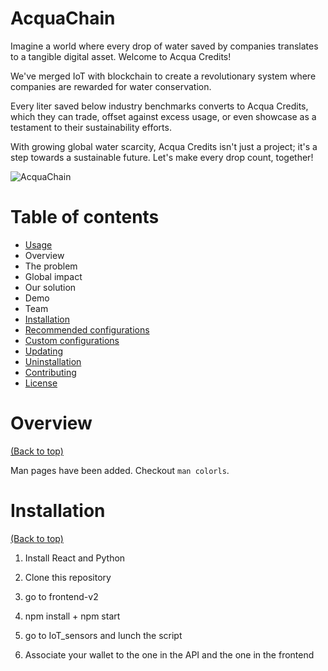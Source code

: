 # AcquaChain

Imagine a world where every drop of water saved by companies translates to a tangible digital asset. Welcome to Acqua Credits! 

We've merged IoT with blockchain to create a revolutionary system where companies are rewarded for water conservation. 

Every liter saved below industry benchmarks converts to Acqua Credits, which they can trade, offset against excess usage, or even showcase as a testament to their sustainability efforts. 

With growing global water scarcity, Acqua Credits isn't just a project; it's a step towards a sustainable future. Let's make every drop count, together!

![AcquaChain](https://github.com/asusrid/acquaticos/assets/48621389/57d34783-78af-4526-9df6-8f5bf2742651)

[
](https://drive.google.com/file/d/1qOYJkXYR6puonu_XWNrho_BOeAjgNJb7/view?usp=sharing)

# Table of contents

- [Usage](#usage)
- Overview
- The problem
- Global impact
- Our solution
- Demo
- Team
- [Installation](#installation)
- [Recommended configurations](#recommended-configurations)
- [Custom configurations](#custom-configurations)
- [Updating](#updating)
- [Uninstallation](#uninstallation)
- [Contributing](#contributing)
- [License](#license)

# Overview

[(Back to top)](#table-of-contents)

Man pages have been added. Checkout `man colorls`.



# Installation

[(Back to top)](#table-of-contents)

1. Install React and Python
2. Clone this repository

3. go to frontend-v2

4. npm install + npm start

5. go to IoT_sensors and lunch the script

6. Associate your wallet to the one in the API and the one in the frontend



